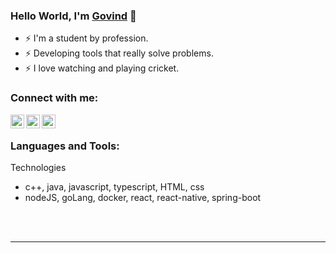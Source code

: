 ###  Hello World, I'm [Govind][linkedin] 👋

- ⚡ I'm a student by profession.
- ⚡ Developing tools that really solve problems.
- ⚡ I love watching and playing cricket.

### Connect with me:

[<img align="left" alt="codeSTACKr | LinkedIn" width="22px" src="https://cdn.jsdelivr.net/npm/simple-icons@v3/icons/linkedin.svg" />][linkedin]
[<img align="left" alt="codeSTACKr | Twitter" width="22px" src="https://cdn.jsdelivr.net/npm/simple-icons@v3/icons/twitter.svg" />][twitter]
[<img align="left" alt="codeSTACKr | Instagram" width="22px" src="https://cdn.jsdelivr.net/npm/simple-icons@v3/icons/instagram.svg" />][instagram]

<br />

### Languages and Tools:
Technologies
<br />
- c++, java, javascript, typescript, HTML, css 
- nodeJS, goLang, docker, react, react-native, spring-boot


<br />
<br />

---


[twitter]: https://twitter.com/GovindR51506788
[instagram]: https://www.instagram.com/_govind_rathore/
[linkedin]: https://www.linkedin.com/in/govind-rathore-0758a3191/
